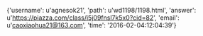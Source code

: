 {'username': u'agnesok21', 'path': u'wd1198/1198.html', 'answer': u'https://piazza.com/class/i5j09fnsl7k5x0?cid=82', 'email': u'caoxiaohua21@163.com', 'time': '2016-02-04:12:04:39'}